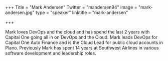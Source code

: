 +++
Title = "Mark Andersen"
Twitter = "mandersen94"
image = "mark-andersen.jpg"
type = "speaker"
linktitle = "mark-andersen"

+++

Mark loves DevOps and the cloud and has spend the last 2 years with Capital One going all in on DevOps and the Cloud. Mark leads DevOps for Capital One Auto Finance and is the Cloud Lead for public cloud accounts in Plano. Previously Mark has spent 14 years at Southwest Airlines in various software development and leadership roles.